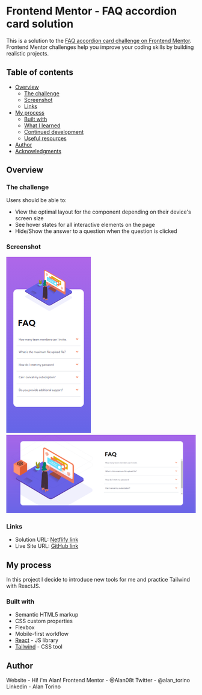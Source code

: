 # Frontend Mentor - FAQ accordion card solution

This is a solution to the [FAQ accordion card challenge on Frontend Mentor](https://www.frontendmentor.io/challenges/faq-accordion-card-XlyjD0Oam). Frontend Mentor challenges help you improve your coding skills by building realistic projects. 

## Table of contents

- [Overview](#overview)
  - [The challenge](#the-challenge)
  - [Screenshot](#screenshot)
  - [Links](#links)
- [My process](#my-process)
  - [Built with](#built-with)
  - [What I learned](#what-i-learned)
  - [Continued development](#continued-development)
  - [Useful resources](#useful-resources)
- [Author](#author)
- [Acknowledgments](#acknowledgments)


## Overview

### The challenge

Users should be able to:

- View the optimal layout for the component depending on their device's screen size
- See hover states for all interactive elements on the page
- Hide/Show the answer to a question when the question is clicked

### Screenshot

![Mobile Screenshot](./build/screenshots/screenshot-mobile.png)
![Desktop Screenshot](./build/screenshots/screenshot-desktop.png)

### Links

- Solution URL: [Netflify link](https://cool-bunny-a2d35c.netlify.app/)
- Live Site URL: [GitHub link](https://github.com/Alan08t/FAQ-accordion/tree/master/build)

## My process

In this project I decide to introduce new tools for me and practice Tailwind with ReactJS.
### Built with

- Semantic HTML5 markup
- CSS custom properties
- Flexbox
- Mobile-first workflow
- [React](https://reactjs.org/) - JS library
- [Tailwind](https://tailwindcss.com/) - CSS tool



## Author

Website - Hi! i'm Alan!
Frontend Mentor - @Alan08t
Twitter - @alan_torino
Linkedin - Alan Torino
